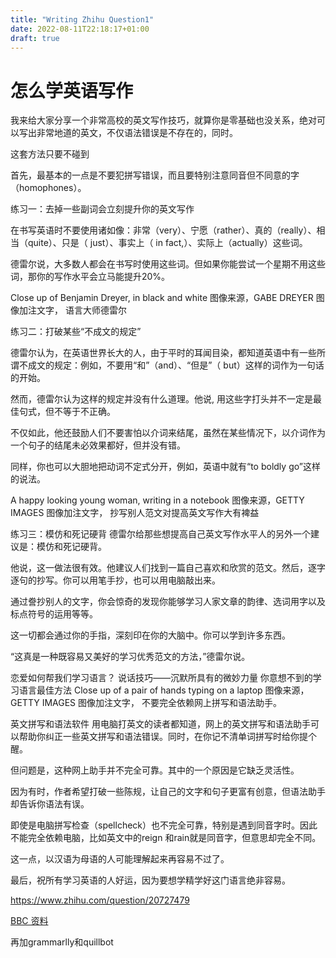 ```yaml
---
title: "Writing Zhihu Question1"
date: 2022-08-11T22:18:17+01:00
draft: true
---
```


# 怎么学英语写作

我来给大家分享一个非常高校的英文写作技巧，就算你是零基础也没关系，绝对可以写出非常地道的英文，不仅语法错误是不存在的，同时。

这套方法只要不碰到




首先，最基本的一点是不要犯拼写错误，而且要特别注意同音但不同意的字（homophones）。

练习一：去掉一些副词会立刻提升你的英文写作

在书写英语时不要使用诸如像：非常（very）、宁愿（rather）、真的（really）、相当（quite）、只是（ just）、事实上（ in fact,）、实际上（actually）这些词。

德雷尔说，大多数人都会在书写时使用这些词。但如果你能尝试一个星期不用这些词，那你的写作水平会立马能提升20%。

Close up of Benjamin Dreyer, in black and white
图像来源，GABE DREYER
图像加注文字，
语言大师德雷尔

练习二：打破某些“不成文的规定”

德雷尔认为，在英语世界长大的人，由于平时的耳闻目染，都知道英语中有一些所谓不成文的规定：例如，不要用“和”（and）、“但是”（ but）这样的词作为一句话的开始。

然而，德雷尔认为这样的规定并没有什么道理。他说, 用这些字打头并不一定是最佳句式，但不等于不正确。

不仅如此，他还鼓励人们不要害怕以介词来结尾，虽然在某些情况下，以介词作为一个句子的结尾未必效果都好，但并没有错。

同样，你也可以大胆地把动词不定式分开，例如，英语中就有“to boldly go”这样的说法。

A happy looking young woman, writing in a notebook
图像来源，GETTY IMAGES
图像加注文字，
抄写别人范文对提高英文写作大有裨益

练习三：模仿和死记硬背
德雷尔给那些想提高自己英文写作水平人的另外一个建议是：模仿和死记硬背。

他说，这一做法很有效。他建议人们找到一篇自己喜欢和欣赏的范文。然后，逐字逐句的抄写。你可以用笔手抄，也可以用电脑敲出来。

通过誊抄别人的文字，你会惊奇的发现你能够学习人家文章的韵律、选词用字以及标点符号的运用等等。

这一切都会通过你的手指，深刻印在你的大脑中。你可以学到许多东西。

“这真是一种既容易又美好的学习优秀范文的方法，”德雷尔说。

恋爱如何帮我们学习语言？
说话技巧——沉默所具有的微妙力量
你意想不到的学习语言最佳方法
Close up of a pair of hands typing on a laptop
图像来源，GETTY IMAGES
图像加注文字，
不要完全依赖网上拼写和语法助手。

英文拼写和语法软件
用电脑打英文的读者都知道，网上的英文拼写和语法助手可以帮助你纠正一些英文拼写和语法错误。同时，在你记不清单词拼写时给你提个醒。

但问题是，这种网上助手并不完全可靠。其中的一个原因是它缺乏灵活性。

因为有时，作者希望打破一些陈规，让自己的文字和句子更富有创意，但语法助手却告诉你语法有误。

即使是电脑拼写检查（spellcheck）也不完全可靠，特别是遇到同音字时。因此不能完全依赖电脑，比如英文中的reign 和rain就是同音字，但意思却完全不同。

这一点，以汉语为母语的人可能理解起来再容易不过了。

最后，祝所有学习英语的人好运，因为要想学精学好这门语言绝非容易。

https://www.zhihu.com/question/20727479




[BBC 资料](https://www.bbc.com/zhongwen/simp/world-49205521)

再加grammarlly和quillbot